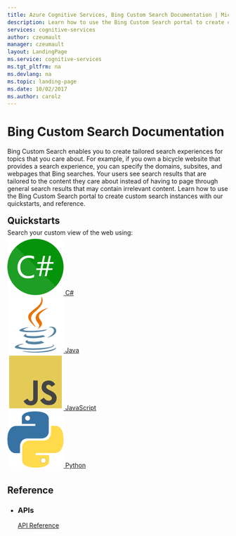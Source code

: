 ```yaml
---
title: Azure Cognitive Services, Bing Custom Search Documentation | Microsoft Docs
description: Learn how to use the Bing Custom Search portal to create custom search instances
services: cognitive-services
author: czeumault
manager: czeumault
layout: LandingPage
ms.service: cognitive-services
ms.tgt_pltfrm: na
ms.devlang: na
ms.topic: landing-page
ms.date: 10/02/2017
ms.author: carolz
---
```

<div class="content">
    <h1>Bing Custom Search Documentation</h1>
    <div class="intro" style="min-width: 200px">
        <p>Bing Custom Search enables you to create tailored search experiences for topics that you care about. For example, if you own a bicycle website that provides a search experience, you can specify the domains, subsites, and webpages that Bing searches. Your users see search results that are tailored to the content they care about instead of having to page through general search results that may contain irrelevant content.  Learn how to use the Bing Custom Search portal to create custom search instances with our quickstarts, and reference.</p>
    </div>
<h2 style="margin-top: 18px; margin-bottom: 0px;">Quickstarts</h2>
<p style="margin-top: 6px; margin-bottom: 6px;">Search your custom view of the web using:</p>
<div class="ico48Case">
    <div class="ico48Link">
        <a href="/azure/cognitive-services/bing-custom-search/call-endpoint-csharp">
            <img src="media/logo_Csharp.svg" alt="CSharp logo">
            <span>C&#35;</span>
        </a>
    </div>
    <div class="ico48Link">
        <a href="/azure/cognitive-services/bing-custom-search/call-endpoint-java">
            <img src="media/logo_java.svg" alt="Java logo">
            <span>Java</span>
        </a>
    </div>
    <div class="ico48Link">
        <a href="/azure/cognitive-services/bing-custom-search/call-endpoint-nodejs">
            <img src="media/logo_js.svg" alt="JavaScript logo">
            <span>JavaScript</span>
        </a>
    </div>
    <div class="ico48Link">
        <a href="/azure/cognitive-services/bing-custom-search/call-endpoint-python">
            <img src="media/logo_python.svg" alt="Python logo">
            <span>Python</span>
        </a>
    </div>
</div>

<h2 style="margin-top: 36px">Reference</h2>
<ul class="panelContent cardsD">
    <li>
        <div class="cardSize">
            <div class="cardPadding">
                <div class="card">
                    <div class="cardText">
                        <h3>APIs</h3>
                        <p><a href="https://docs.microsoft.com/rest/api/cognitiveservices/bing-custom-search-api-v7-reference">API Reference</a></p>
                    </div>
                </div>
            </div>
        </div>
    </li>
</ul>
</div>
